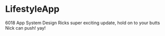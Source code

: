 # LifestyleApp
6018 App System Design
Ricks super exciting update, hold on to your butts
Nick can push! yay!
